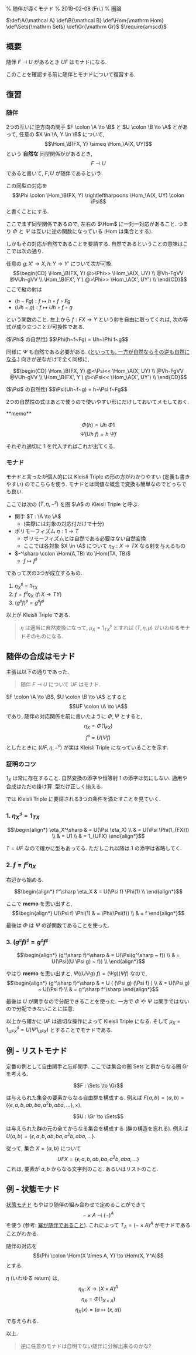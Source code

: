 % 随伴が導くモナド
% 2019-02-08 (Fri.)
% 圏論

$\def\A{\mathcal A}
\def\B{\mathcal B}
\def\Hom{\mathrm Hom}
\def\Sets{\mathrm Sets}
\def\Gr{\mathrm Gr}$
$\require{amscd}$

## 概要

随伴 $F \dashv U$ があるとき $UF$ はモナドになる.

このことを確認する前に随伴とモナドについて復習する.

## 復習

### 随伴

2つの互いに逆方向の関手
$F \colon \A \to \B$
と
$U \colon \B \to \A$
とがあって,
任意の $X \in \A, Y \in \B$ について,
$$\Hom_\B(FX, Y) \simeq \Hom_\A(X, UY)$$
という **自然な** 同型関係ががあるとき,
$$F \dashv U$$
であると書いて, $F, U$ が随伴であるという.

この同型の対応を
$$\Phi \colon \Hom_\B(FX, Y) \rightleftharpoons \Hom_\A(X, UY) \colon \Psi$$
と書くことにする.

ここでまず同型関係であるので, 左右の $\Hom$ に一対一対応があること.
つまり $\Phi$ と $\Psi$ は互いに逆の関数になっている (Hom は集合とする).

しかもその対応が自然であることを要請する.
自然であるということの意味はここでは次の通り.

任意の $g \colon X' \to X, h \colon Y \to Y'$ について次が可換.
$$\begin{CD}
\Hom_\B(FX, Y) @>\Phi>> \Hom_\A(X, UY) \\
@Vh-FgVV @VUh-gVV \\
\Hom_\B(FX', Y') @>\Phi>> \Hom_\A(X', UY') \\
\end{CD}$$
ここで縦の射は

- $(h-Fg) : f \mapsto h \circ f \circ Fg$
- $(Uh-g) : f \mapsto Uh \circ f \circ g$

という関数のこと.
左上から $f : FX \to Y$ という射を自由に取ってくれば,
次の等式が成り立つことが可換性である.

<div class=thm>
($\Phi$ の自然性)
$$\Phi(h~f~Fg) = Uh~\Phi f~g$$
</div>

同様に $\Psi$ も自然である必要がある.
([といっても, 一方が自然ならその逆も自然になる](http://cympfh.cc/taglibro/2019/01/22.html).)
向きが逆なだけで全く同様に,

$$\begin{CD}
\Hom_\B(FX, Y) @<\Psi<< \Hom_\A(X, UY) \\
@Vh-FgVV @VUh-gVV \\
\Hom_\B(FX', Y') @<\Psi<< \Hom_\A(X', UY') \\
\end{CD}$$

<div class=thm>
($\Psi$ の自然性)
$$\Psi(Uh~f~g) = h~\Psi f~Fg$$
</div>

2つの自然性の式はあとで使うので使いやすい形にだけしておいてメモしておく.

<div class=thm>
**memo**

$$\Phi(h) = Uh~\Phi 1$$
$$\Psi(Uh~f) = h~\Psi f$$

それぞれ適切に $1$ を代入すればこれが出てくる.
</div>

### モナド

モナドと言ったが個人的には Kleisli Triple の形の方がわかりやすい (定義も書きやすい) のでこちらを使う. モナドとは同値な概念で変換も簡単なのでどっちでも良い.

ここでは次の $(T,\eta,-^\sharp)$ を圏 $\A$ の Kleisli Triple と呼ぶ.

<div class=thm>

- 関手 $T : \A \to \A$
    - (実際には対象の対応付だけで十分)
- ポリモーフィズム $\eta : 1 \to T$
    - ポリモーフィズムとは自然である必要はない自然変換
    - ここでは各対象 $X \in \A$ について $\eta_X : X \to TX$ なる射を与えるもの
- $-^\sharp \colon \Hom(A,TB) \to \Hom(TA, TB)$
    - $f \mapsto f^\sharp$

であって次の3つが成立するもの.

1. $\eta_X^\sharp = 1_{TX}$
1. $f = f^\sharp \eta_X$ ($f \colon X \to TY$)
1. $(g^\sharp f)^\sharp = g^\sharp f^\sharp$

</div>

以上が Kleisli Triple である.

> $\eta$ は適当に自然変換になって,
> $\mu_X = 1_{TX}^\sharp$
> とすれば $(T,\eta,\mu)$ がいわゆるモナドそのものになる.

## 随伴の合成はモナド

主張は以下の通りであった.

> 随伴 $F \dashv U$ について $UF$ はモナド.

$F \colon \A \to \B$,
$U \colon \B \to \A$
とすると
$$UF \colon \A \to \A$$
であり,
随伴の対応関係を前に書いたように $\Phi, \Psi$ とすると,
$$\eta_X = \Phi(1_{FX})$$
$$f^\sharp = U(\Psi f)$$
としたときに
$(UF, \eta, -^\sharp)$
が実は Kleisli Triple になっていることを示す.

### 証明のコツ

$1_X$ は常に存在すること.
自然変換の添字や恒等射 $1$ の添字は気にしない.
適用や合成はただの掛け算.
型だけ正しく揃える.

では Kleisli Triple に要請される3つの条件を満たすことを見ていく.

### 1. $\eta_X^\sharp = 1_{TX}$

$$\begin{align*}
\eta_X^\sharp
& = U(\Psi \eta_X) \\
& = U(\Psi \Phi(1_{FX})) \\
& = U1 \\
& = 1_{UFX}
\end{align*}$$

$T=UF$ なので確かに型もあってる.
ただしこれ以降は $1$ の添字は省略してく.

### 2. $f = f^\sharp \eta_X$

右辺から始める.

$$\begin{align*}
f^\sharp \eta_X & = U(\Psi f) \Phi(1) \\
\end{align*}$$

ここで **memo** を思い出すと,
$$\begin{align*}
U(\Psi f) \Phi(1)
& = \Phi(\Psi(f)) \\
& = f
\end{align*}$$

最後は $\Phi$ は $\Psi$ の逆関数であることを使った.

### 3. $(g^\sharp f)^\sharp = g^\sharp f^\sharp$

$$\begin{align*}
(g^\sharp f)^\sharp
& = U(\Psi(g^\sharp ~ f)) \\
& = U(\Psi((U \Psi g) ~ f)) \\
\end{align*}$$

やはり **memo** を思い出すと,
$\Psi((U \Psi g) ~ f) = (\Psi g) (\Psi f)$
なので,
$$\begin{align*}
(g^\sharp f)^\sharp
& = U ( (\Psi g) (\Psi f) ) \\
& = U(\Psi g) ~ U(\Psi f) \\
& = g^\sharp f^\sharp
\end{align*}$$

最後は $U$ が関手なので分配できることを使った.
一方で $\Phi$ や $\Psi$ は関手ではないので分配できないことに註意.

以上から確かに $UF$ は適切な操作によって Kleisli Triple になる.
そして $\mu_X = 1_{UFX}^\sharp = U(\Psi 1_{UFX})$ とすることでモナドである.

## 例 - リストモナド

定番の例として自由関手と忘却関手.
ここでは集合の圏 Sets と群からなる圏 Gr を考える.

$$F : \Sets \to \Gr$$

は与えられた集合の要素からなる自由群を構成する.
例えば $F\{a,b\} = \langle a,b \rangle = (\{ \epsilon, a, b, ab, ba, a^2b, aba, \ldots \}, \times)$.

$$U : \Gr \to \Sets$$

は与えられた群の元の全てからなる集合を構成する (群の構造を忘れる).
例えば $U \langle a,b \rangle = \{ \epsilon, a, b, ab, ba, a^2b, aba, \ldots \}$.

従って, 集合 $X = \{a,b\}$ について
$$UFX = \{ \epsilon, a, b, ab, ba, a^2b, aba, \ldots \}$$
これは, 要素が $a,b$ からなる文字列のこと.
あるいはリストのこと.

## 例 - 状態モナド

[状態モナド](https://wiki.haskell.org/State_Monad) もやはり随伴の組み合わせで定めることができて
$$- \times A \dashv (-)^A$$
を使う (参考: [冪が随伴であること](power-eval.html)).
これによって
$T_A = (- \times A)^A$
がモナドであることがわかる.

随伴の対応を
$$\Phi \colon \Hom(X \times A, Y) \to \Hom(X, Y^A)$$
とする.

$\eta$ (いわゆる return) は,
$$\eta_X \colon X \to (X \times A)^A$$
$$\eta_X = \Phi(1_{X \times A})$$
$$\eta_X(x) = (a \mapsto (x, a))$$
で与えられる.

以上.

> 逆に任意のモナドは自明でない随伴に分解出来るのかな?
